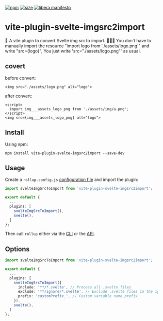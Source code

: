 [npm]: https://img.shields.io/npm/v/vite-plugin-svelte-imgsrc2import
[npm-url]: https://www.npmjs.com/package/vite-plugin-svelte-imgsrc2import
[size]: https://packagephobia.now.sh/badge?p=vite-plugin-svelte-imgsrc2import
[size-url]: https://packagephobia.now.sh/result?p=vite-plugin-svelte-imgsrc2import

[![npm][npm]][npm-url]
[![size][size]][size-url]
[![libera manifesto](https://img.shields.io/badge/libera-manifesto-lightgrey.svg)](https://liberamanifesto.com)

# vite-plugin-svelte-imgsrc2import

🍣 A vite plugin to convert Svelte img src to import. 
🚀🚀🚀 You don't have to manually import the resource "import logo from './assets/logo.png'" and write "src={logo}", You just write 'src="./assets/logo.png"' as usual.

## covert
before convert:
```svelte
<img src="./assets/logo.png" alt="logo">
```
after convert:
```svelte
<script>
  import img___assets_logo_png from './assets/img/a.png';
</script>
<img src={img___assets_logo_png} alt="logo">
```

## Install

Using npm:

```console
npm install vite-plugin-svelte-imgsrc2import --save-dev
```

## Usage

Create a `rollup.config.js` [configuration file](https://www.rollupjs.org/guide/en/#configuration-files) and import the plugin:

```typescript
import svelteImgSrcToImport from 'vite-plugin-svelte-imgsrc2import';

export default {
  ...
  plugins: [
    svelteImgSrcToImport(),
    svelte(),
  ]
};
```

Then call `rollup` either via the [CLI](https://www.rollupjs.org/guide/en/#command-line-reference) or the [API](https://www.rollupjs.org/guide/en/#javascript-api).

## Options

```typescript
import svelteImgSrcToImport from 'vite-plugin-svelte-imgsrc2import';

export default {
  ...
  plugins: [
    svelteImgSrcToImport({
      include: '**/*.svelte', // Process all .svelte files
      exclude: '**/ignore/*.svelte', // Exclude .svelte files in the ignore directory
      prefix: 'customPrefix_', // Custom variable name prefix
    }),
    svelte(),
  ]
};
```

<!-- ## Meta

[CONTRIBUTING](/.github/CONTRIBUTING.md)

[LICENSE (MIT)](/LICENSE) -->
